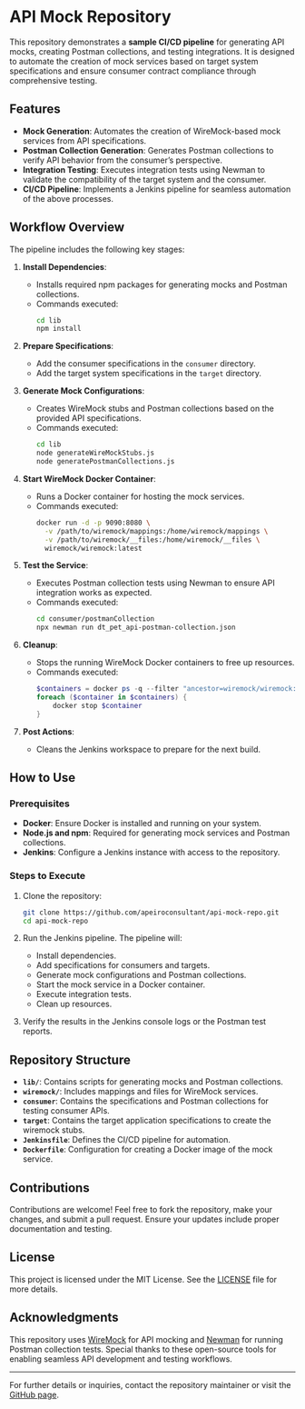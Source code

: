 # API Mock Repository

This repository demonstrates a **sample CI/CD pipeline** for generating API mocks, creating Postman collections, and testing integrations. It is designed to automate the creation of mock services based on target system specifications and ensure consumer contract compliance through comprehensive testing.

## Features

- **Mock Generation**: Automates the creation of WireMock-based mock services from API specifications.
- **Postman Collection Generation**: Generates Postman collections to verify API behavior from the consumer’s perspective.
- **Integration Testing**: Executes integration tests using Newman to validate the compatibility of the target system and the consumer.
- **CI/CD Pipeline**: Implements a Jenkins pipeline for seamless automation of the above processes.

## Workflow Overview

The pipeline includes the following key stages:

1. **Install Dependencies**:
   - Installs required npm packages for generating mocks and Postman collections.
   - Commands executed:
     ```bash
     cd lib
     npm install
     ```

2. **Prepare Specifications**:
   - Add the consumer specifications in the `consumer` directory.
   - Add the target system specifications in the `target` directory.

3. **Generate Mock Configurations**:
   - Creates WireMock stubs and Postman collections based on the provided API specifications.
   - Commands executed:
     ```bash
     cd lib
     node generateWireMockStubs.js
     node generatePostmanCollections.js
     ```

4. **Start WireMock Docker Container**:
   - Runs a Docker container for hosting the mock services.
   - Commands executed:
     ```bash
     docker run -d -p 9090:8080 \
       -v /path/to/wiremock/mappings:/home/wiremock/mappings \
       -v /path/to/wiremock/__files:/home/wiremock/__files \
       wiremock/wiremock:latest
     ```

5. **Test the Service**:
   - Executes Postman collection tests using Newman to ensure API integration works as expected.
   - Commands executed:
     ```bash
     cd consumer/postmanCollection
     npx newman run dt_pet_api-postman-collection.json
     ```

6. **Cleanup**:
   - Stops the running WireMock Docker containers to free up resources.
   - Commands executed:
     ```powershell
     $containers = docker ps -q --filter "ancestor=wiremock/wiremock:latest"
     foreach ($container in $containers) {
         docker stop $container
     }
     ```

7. **Post Actions**:
   - Cleans the Jenkins workspace to prepare for the next build.

## How to Use

### Prerequisites

- **Docker**: Ensure Docker is installed and running on your system.
- **Node.js and npm**: Required for generating mock services and Postman collections.
- **Jenkins**: Configure a Jenkins instance with access to the repository.

### Steps to Execute

1. Clone the repository:
   ```bash
   git clone https://github.com/apeiroconsultant/api-mock-repo.git
   cd api-mock-repo
   ```

2. Run the Jenkins pipeline. The pipeline will:
   - Install dependencies.
   - Add specifications for consumers and targets.
   - Generate mock configurations and Postman collections.
   - Start the mock service in a Docker container.
   - Execute integration tests.
   - Clean up resources.

3. Verify the results in the Jenkins console logs or the Postman test reports.

## Repository Structure

- **`lib/`**: Contains scripts for generating mocks and Postman collections.
- **`wiremock/`**: Includes mappings and files for WireMock services.
- **`consumer`**: Contains the specifications and Postman collections for testing consumer APIs.
- **`target`**: Contains the target application specifications to create the wiremock stubs.
- **`Jenkinsfile`**: Defines the CI/CD pipeline for automation.
- **`Dockerfile`**: Configuration for creating a Docker image of the mock service.

## Contributions

Contributions are welcome! Feel free to fork the repository, make your changes, and submit a pull request. Ensure your updates include proper documentation and testing.

## License

This project is licensed under the MIT License. See the [LICENSE](LICENSE) file for more details.

## Acknowledgments

This repository uses [WireMock](https://wiremock.org/) for API mocking and [Newman](https://github.com/postmanlabs/newman) for running Postman collection tests. Special thanks to these open-source tools for enabling seamless API development and testing workflows.

---

For further details or inquiries, contact the repository maintainer or visit the [GitHub page](https://github.com/apeiroconsultant/api-mock-repo).

